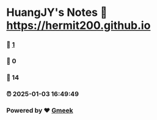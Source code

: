# HuangJY's Notes :link: https://hermit200.github.io 
### :page_facing_up: [1](https://hermit200.github.io/tag.html) 
### :speech_balloon: 0 
### :hibiscus: 14 
### :alarm_clock: 2025-01-03 16:49:49 
### Powered by :heart: [Gmeek](https://github.com/Meekdai/Gmeek)
